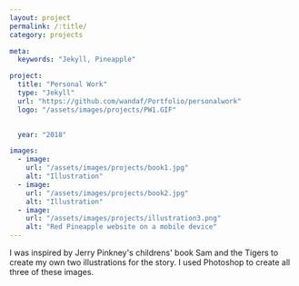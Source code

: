 ```yaml
---
layout: project
permalink: /:title/
category: projects

meta:
  keywords: "Jekyll, Pineapple"

project:
  title: "Personal Work"
  type: "Jekyll"
  url: "https://github.com/wandaf/Portfolio/personalwork"
  logo: "/assets/images/projects/PW1.GIF"
 

  year: "2018"

images:
  - image:
    url: "/assets/images/projects/book1.jpg"
    alt: "Illustration"
  - image:
    url: "/assets/images/projects/book2.jpg"
    alt: "Illustration"
  - image:
    url: "/assets/images/projects/illustration3.png"
    alt: "Red Pineapple website on a mobile device"
---
```

<p>I was inspired by Jerry Pinkney's childrens' book Sam and the Tigers to create my own two illustrations for the story. I used Photoshop to create all three of these images.</p>
